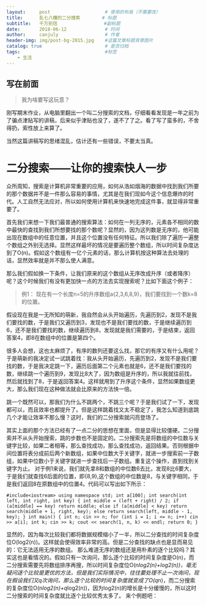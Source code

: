 ```yaml
---
layout:     post                    # 使用的布局（不需要改）
title:      乱七八糟的二分搜索        # 标题 
subtitle:   千万别信                 #副标题
date:       2018-06-12              # 时间
author:     canjuly                 # 作者
header-img: img/post-bg-2015.jpg    #这篇文章标题背景图片
catalog: true                       # 是否归档
tags:                               #标签
    - 生活
---
```

## 写在前面
> 我为啥要写这玩意？

刚写期末作业，从电脑里翻出一个叫二分搜索的文档，仔细看看发现是一年之前为了骗点津贴写的讲稿，后来似乎津贴也没了，遂不了了之。看了写了蛮多的，不舍得扔，索性放上来算了。

当然这篇讲稿写的思绪混乱，估计还有一些错误，不要太当真。

# 二分搜索——让你的搜索快人一步

众所周知，搜索是计算机非常重要的应用，如何从浩如烟海的数据中找到我们所要的那个数据并不是一件那么容易的事情，尤其是在我们现如今这个信息爆炸的时代。人工自然无法应对，所以如何使用计算机来快速地完成这件事，就显得非常重要了。

首先我们来想一下我们最普通的搜索算法：如何在一列无序的，元素各不相同的数中最快的查找到我们所想要找的那个数呢？显然的，因为这列数是无序的，他可能出现在数组中的任意位置，并且这个位置没有任何特征。所以我们除了遍历一遍整个数组之外别无选择。显然这样最坏的情况是要遍历整个数组，所以时间复杂度达到了O(n)。假如这个数组有一亿个元素的话，那么计算机按这种算法去处理的话，显然效率就是并不那么使人满意。

那么我们假如换一下条件，让我们原来的这个数组从无序改成升序（或者降序）呢？这个时候我们有没有更加快一点的方法去实现搜索呢？比如下面这个例子：

>例1：
>现在有一个长度n=5的升序数组a{2,3,6,8,9}，我们要找到一个数k=8的位置。

假设现在我是一无所知的萌新，我自然会从头开始遍历，先遍历到2，发现不是我们要找的数，于是我们又遍历到3，发现也不是我们要找的数，于是继续遍历到6，还不是我们要找的数，继续遍历到8，发现就是我们需要的，于是结束，返回答案4，即8在数组中的位置是第四个。

很多人会想，这也太麻烦了，有序的数列还要这么找，那它的有序又有什么用呢？于是萌新的我决定试一试跳着找：我从头开始遍历，先遍历到2，发现不是我们要找的数，于是我决定跳一下，遍历后面第二个元素也就是6，还不是我们要找的数，继续跳一个遍历到9，发现比8大了，因为数组是升序的，所以我就往前找，然后就找到了8，于是返回答案4。这样就用到了升序这个条件，显然如果数组更大，那么我们现在这种做法就会比原来的方法快一倍。

跳一个既然可以，那我们为什么不跳两个，不跳三个呢？于是我们试了一下，发现都可以，而且效率也都提升了。但是这样跳着找又太不稳定了，我怎么知道到底跳几个才能让效率不那么慢？这时，我们的二分搜索就闪亮登场了。

其实上面的那个方法已经有了一点二分的思想在里面，但是显得比较僵硬。二分搜索并不从头开始搜索，跳的步数也不是固定的。二分搜索先是将数组的中位数与关键字比较，如果二者相等，那么查找成功，那么查找成功，返回结果。否则根据中间位置将表分成前后两个新数组，如果中位数大于关键字，就进一步搜索前一子数组，如果中位数小于关键字就进一步查找后一子数组。重复这个操作，直到找到关键字为止。
对于例1来说，我们就先拿8和数组的中位数6去比，发现8比6要大，于是我们就查找6后面的位置，即{8,9},这个数组的中位数是8，与关键字相同，于是我们返回8在原数组中的位置4。代码可以写出如下所示：

`#include<iostream>
using namespace std;
int a[100];
int search(int left, int right, int key)
{
	int middle = (left + right) / 2;
	if (a[middle] == key)
		return middle;
	else if (a[middle] < key)
		return search(middle + 1, right, key);
	else
		return search(left, middle - 1, key);
}
int main()
{
	int n;
	cin >> n;
	for (int i = 1; i <= n; i++)
		cin >> a[i];
	int k;
	cin >> k;
	cout << search(1, n, k) << endl;
	return 0;
}`

显然的，因为每次比较我们都将数据规模缩小了一半，所以二分查找的时间复杂度位O(log2(n))。这样就会使得效率非常的高。但是二分查找的缺点也是显而易见的：它无法适用无序的数组。
那么难道无序的数组还是用朴素的逐个比较吗？其实这也是看情况的。假如只有一次询问，那么逐个比较的时间复杂度是O(n)，而二分搜索需要先将数组排序再搜，所以时间复杂度位O(n*log2(n)+log2(n))，毫无疑问逐个比较是更优的方法，但是我们实际情况中，往往要处理不止一次询问，现在假设我们又q次询问，那么逐个比较的时间复杂度就变成了O(q*n)，而二分搜索的复杂度位O(n*log2(n)+q*log2(n))，因为log2(n)的增长是十分缓慢的，所以这时二分搜索的时间复杂度就比逐个比较优秀太多了。
来个例题吧：
